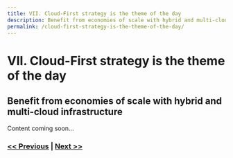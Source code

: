 ```yaml
---
title: VII. Cloud-First strategy is the theme of the day
description: Benefit from economies of scale with hybrid and multi-cloud infrastructure
permalink: /cloud-first-strategy-is-the-theme-of-the-day/
---
```


# VII. Cloud-First strategy is the theme of the day

## Benefit from economies of scale with hybrid and multi-cloud infrastructure

Content coming soon...

### [<< Previous](/invest-efforts-into-logging-and-monitoring) | [Next >>](/design-container-ready-development)